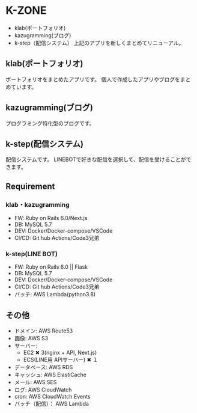 # K-ZONE
- klab(ポートフォリオ)
- kazugramming(ブログ)
- k-step（配信システム）
上記のアプリを新しくまとめてリニューアル。

## klab(ポートフォリオ)
ポートフォリオをまとめたアプリです。
個人で作成したアプリやブログをまとめています。

## kazugramming(ブログ)
プログラミング特化型のブログです。

## k-step(配信システム)
配信システムです。
LINEBOTで好きな配信を選択して、配信を受けることができます。

## Requirement
### klab・kazugramming
- FW: Ruby on Rails 6.0/Next.js
- DB: MySQL 5.7
- DEV: Docker/Docker-compose/VSCode
- CI/CD: Git hub Actions/Code3兄弟

### k-step(LINE BOT)
- FW: Ruby on Rails 6.0 || Flask
- DB: MySQL 5.7
- DEV: Docker/Docker-compose/VSCode
- CI/CD: Git hub Actions/Code3兄弟
- バッチ: AWS Lambda(python3.8)

## その他
- ドメイン: AWS Route53
- 画像: AWS S3
- サーバー:
  - EC2 ✖︎ 3(nginx + API, Next.js) 
  - ECS(LINE用 APIサーバー) ✖︎ １ 
- データベース: AWS RDS
- キャッシュ: AWS ElastiCache
- メール: AWS SES
- ログ: AWS CloudWatch
- cron: AWS CloudWatch Events
- バッチ（配信）： AWS Lambda
